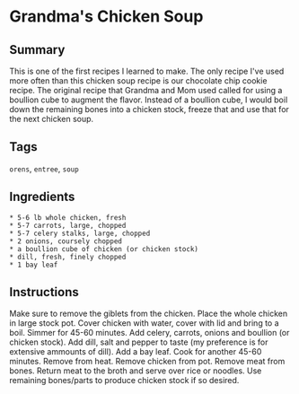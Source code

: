 # Grandma's Chicken Soup

## Summary

This is one of the first recipes I learned to make. The only recipe I've used more often than this chicken soup recipe is our chocolate chip cookie recipe. The original recipe that Grandma and Mom used called for using a boullion cube to augment the flavor. Instead of a boullion cube, I would boil down the remaining bones into a chicken stock, freeze that and use that for the next chicken soup.

## Tags

`orens`, `entree`, `soup`

## Ingredients

    * 5-6 lb whole chicken, fresh
    * 5-7 carrots, large, chopped
    * 5-7 celery stalks, large, chopped
    * 2 onions, coursely chopped
    * a boullion cube of chicken (or chicken stock)
    * dill, fresh, finely chopped
    * 1 bay leaf

## Instructions

Make sure to remove the giblets from the chicken. Place the whole chicken in large stock pot. Cover chicken with water, cover with lid and bring to a boil. Simmer for 45-60 minutes. Add celery, carrots, onions and boullion (or chicken stock). Add dill, salt and pepper to taste (my preference is for extensive ammounts of dill). Add a bay leaf. Cook for another 45-60 minutes. Remove from heat. Remove chicken from pot. Remove meat from bones. Return meat to the broth and serve over rice or noodles. Use remaining bones/parts to produce chicken stock if so desired.
